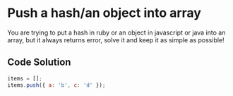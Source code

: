 # Push a hash/an object into array

You are trying to put a hash in ruby or an object in javascript or java into an array, but it always returns error, solve it and keep it as simple as possible!

## Code Solution

```js
items = [];
items.push({ a: 'b', c: 'd' });

```